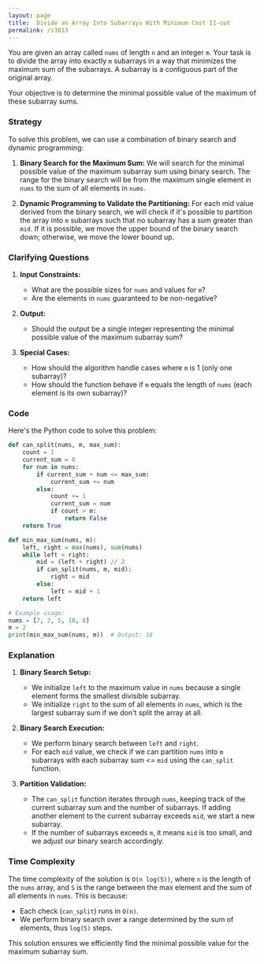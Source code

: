 ```yaml
---
layout: page
title:  Divide an Array Into Subarrays With Minimum Cost II-out
permalink: /s3013
---
```

You are given an array called `nums` of length `n` and an integer `m`. Your task is to divide the array into exactly `m` subarrays in a way that minimizes the maximum sum of the subarrays. A subarray is a contiguous part of the original array.

Your objective is to determine the minimal possible value of the maximum of these subarray sums.

### Strategy
To solve this problem, we can use a combination of binary search and dynamic programming:

1. **Binary Search for the Maximum Sum:** We will search for the minimal possible value of the maximum subarray sum using binary search. The range for the binary search will be from the maximum single element in `nums` to the sum of all elements in `nums`.
   
2. **Dynamic Programming to Validate the Partitioning:** For each mid value derived from the binary search, we will check if it's possible to partition the array into `m` subarrays such that no subarray has a sum greater than `mid`. If it is possible, we move the upper bound of the binary search down; otherwise, we move the lower bound up.

### Clarifying Questions
1. **Input Constraints:**
   - What are the possible sizes for `nums` and values for `m`?
   - Are the elements in `nums` guaranteed to be non-negative?

2. **Output:**
   - Should the output be a single integer representing the minimal possible value of the maximum subarray sum?
   
3. **Special Cases:**
   - How should the algorithm handle cases where `m` is 1 (only one subarray)?
   - How should the function behave if `m` equals the length of `nums` (each element is its own subarray)?

### Code
Here's the Python code to solve this problem:

```python
def can_split(nums, m, max_sum):
    count = 1
    current_sum = 0
    for num in nums:
        if current_sum + num <= max_sum:
            current_sum += num
        else:
            count += 1
            current_sum = num
            if count > m:
                return False
    return True

def min_max_sum(nums, m):
    left, right = max(nums), sum(nums)
    while left < right:
        mid = (left + right) // 2
        if can_split(nums, m, mid):
            right = mid
        else:
            left = mid + 1
    return left

# Example usage:
nums = [7, 2, 5, 10, 8]
m = 2
print(min_max_sum(nums, m))  # Output: 18
```

### Explanation

1. **Binary Search Setup:**
   - We initialize `left` to the maximum value in `nums` because a single element forms the smallest divisible subarray.
   - We initialize `right` to the sum of all elements in `nums`, which is the largest subarray sum if we don't split the array at all.

2. **Binary Search Execution:**
   - We perform binary search between `left` and `right`.
   - For each `mid` value, we check if we can partition `nums` into `m` subarrays with each subarray sum <= `mid` using the `can_split` function.

3. **Partition Validation:**
   - The `can_split` function iterates through `nums`, keeping track of the current subarray sum and the number of subarrays. If adding another element to the current subarray exceeds `mid`, we start a new subarray.
   - If the number of subarrays exceeds `m`, it means `mid` is too small, and we adjust our binary search accordingly.

### Time Complexity
The time complexity of the solution is `O(n log(S))`, where `n` is the length of the `nums` array, and `S` is the range between the max element and the sum of all elements in `nums`. This is because:
- Each check (`can_split`) runs in `O(n)`.
- We perform binary search over a range determined by the sum of elements, thus `log(S)` steps.

This solution ensures we efficiently find the minimal possible value for the maximum subarray sum.